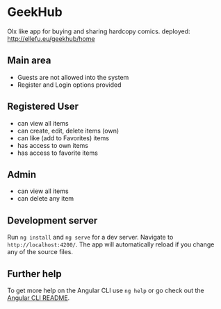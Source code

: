 # GeekHub

Olx like app for buying and sharing hardcopy comics.
deployed: http://ellefu.eu/geekhub/home

## Main area

- Guests are not allowed into the system
- Register and Login options provided

## Registered User

- can view all items
- can create, edit, delete items (own)
- can like (add to Favorites) items
- has access to own items
- has access to favorite items

## Admin

- can view all items
- can delete any item

## Development server

Run `ng install` and `ng serve` for a dev server. Navigate to `http://localhost:4200/`. The app will automatically reload if you change any of the source files.

## Further help

To get more help on the Angular CLI use `ng help` or go check out the [Angular CLI README](https://github.com/angular/angular-cli/blob/master/README.md).
